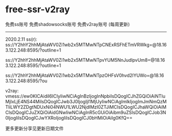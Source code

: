 # free-ssr-v2ray
免费ss账号 免费shadowsocks账号 免费v2ray账号 (每周更新)

----------------------------------------------------------------------------------------------------------------------------------
2020.2.11
ss(r):
ss://Y2hhY2hhMjAtaWV0Zi1wb2x5MTMwNTpCNExRSFhETmVRWkg=@18.163.122.248:8595/?outline=1

ss://Y2hhY2hhMjAtaWV0Zi1wb2x5MTMwNTpvYUM5NnJudlpvUm8=@18.163.122.248:8595/?outline=1

ss://Y2hhY2hhMjAtaWV0Zi1wb2x5MTMwNTpzOHFsV0hvd2lYUWo=@18.163.122.248:8595/?ou


v2ray:
vmess://ew0KICAidiI6ICIyIiwNCiAgInBzIjogInNpbiIsDQogICJhZGQiOiAiNTIuMjIxLjE4NS44MiIsDQogICJwb3J0IjogIjI1MjUyIiwNCiAgImlkIjogImJmNmQzMTliLWY2ZDgtNDUxNi04NWU1LWU2NjdlMzI0ZTJiMCIsDQogICJhaWQiOiAiMCIsDQogICJuZXQiOiAidGNwIiwNCiAgInR5cGUiOiAibm9uZSIsDQogICJob3N0IjogIiIsDQogICJwYXRoIjogIiIsDQogICJ0bHMiOiAiIg0KfQ==

更多更新分享见更新日期文件
